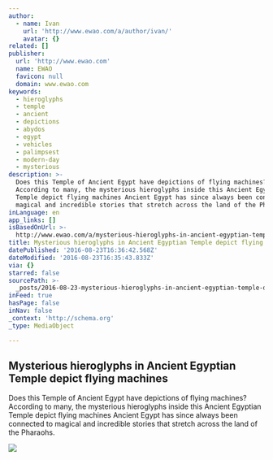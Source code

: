 ```yaml
---
author:
  - name: Ivan
    url: 'http://www.ewao.com/a/author/ivan/'
    avatar: {}
related: []
publisher:
  url: 'http://www.ewao.com'
  name: EWAO
  favicon: null
  domain: www.ewao.com
keywords:
  - hieroglyphs
  - temple
  - ancient
  - depictions
  - abydos
  - egypt
  - vehicles
  - palimpsest
  - modern-day
  - mysterious
description: >-
  Does this Temple of Ancient Egypt have depictions of flying machines?
  According to many, the mysterious hieroglyphs inside this Ancient Egyptian
  Temple depict flying machines Ancient Egypt has since always been connected to
  magical and incredible stories that stretch across the land of the Pharaohs.
inLanguage: en
app_links: []
isBasedOnUrl: >-
  http://www.ewao.com/a/mysterious-hieroglyphs-in-ancient-egyptian-temple-depict-flying-machines/
title: Mysterious hieroglyphs in Ancient Egyptian Temple depict flying machines
datePublished: '2016-08-23T16:36:42.568Z'
dateModified: '2016-08-23T16:35:43.833Z'
via: {}
starred: false
sourcePath: >-
  _posts/2016-08-23-mysterious-hieroglyphs-in-ancient-egyptian-temple-depict-fly.md
inFeed: true
hasPage: false
inNav: false
_context: 'http://schema.org'
_type: MediaObject

---
```

<article style=""><h1>Mysterious hieroglyphs in Ancient Egyptian Temple depict flying machines</h1><p>Does this Temple of Ancient Egypt have depictions of flying machines? According to many, the mysterious hieroglyphs inside this Ancient Egyptian Temple depict flying machines Ancient Egypt has since always been connected to magical and incredible stories that stretch across the land of the Pharaohs.</p><img src="http://www.ewao.com/wp-content/uploads/2016/03/800px-Hieroglif_z_Abydos.jpg" /></article>